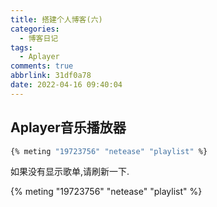```yaml
---
title: 搭建个人博客(六)
categories:
  - 博客日记
tags:
  - Aplayer
comments: true
abbrlink: 31df0a78
date: 2022-04-16 09:40:04
---
```


## Aplayer音乐播放器

```bash
{% meting "19723756" "netease" "playlist" %}
```
<!--more-->

如果没有显示歌单,请刷新一下.

{% meting "19723756" "netease" "playlist" %}


